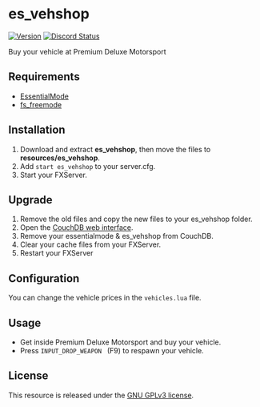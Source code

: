 # es_vehshop
[![Version](https://img.shields.io/badge/Version-1.1-brightgreen.svg)](https://github.com/FiveM-Scripts/es_vehshop)
<a href="https://discord.gg/Cgr5FU6" title="Chat on Discord"><img alt="Discord Status" src="https://discordapp.com/api/guilds/285462938691567627/widget.png"></a>

Buy your vehicle at Premium Deluxe Motorsport

## Requirements
- [EssentialMode](http://essentialmode.com)
- [fs_freemode](https://github.com/FiveM-Scripts/fs_freemode)

## Installation
1. Download and extract **es_vehshop**, then move the files to **resources/es_vehshop**.
2. Add `start es_vehshop` to your server.cfg.
3. Start your FXServer.

## Upgrade
1. Remove the old files and copy the new files to your es_vehshop folder.
2. Open the [CouchDB web interface](http://127.0.0.1:5984/_utils/).
3. Remove your essentialmode & es_vehshop from CouchDB.
4. Clear your cache files from your FXServer.
5. Restart your FXServer

## Configuration
You can change the vehicle prices in the `vehicles.lua` file.

## Usage
- Get inside Premium Deluxe Motorsport and buy your vehicle.
- Press `INPUT_DROP_WEAPON ` (F9) to respawn your vehicle.

## License
This resource is released under the [GNU GPLv3 license](#LICENSE).